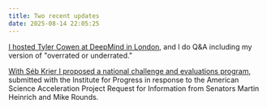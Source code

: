 ```yaml
---
title: Two recent updates
date: 2025-08-14 22:05:25
---
```


[I hosted Tyler Cowen at DeepMind in London](https://www.aipolicyperspectives.com/p/a-discussion-with-tyler-cowen), and I do Q&A including my version of "overrated or underrated."

[With Séb Krier I proposed a national challenge and evaluations program](https://ifp.org/benchmarking-for-breakthroughs/), submitted with the Institute for Progress in response to the American Science Acceleration Project Request for Information from Senators Martin Heinrich and Mike Rounds.
